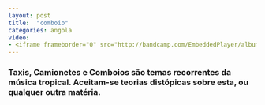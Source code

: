 ```yaml
---
layout: post
title:  "comboio"
categories: angola
video: 
- <iframe frameborder="0" src="http://bandcamp.com/EmbeddedPlayer/album=4215932827/size=large/bgcol=ffffff/linkcol=0687f5/tracklist=false/transparent=true/" seamless></iframe>
---
```


### Taxis, Camionetes e Comboios são temas recorrentes da música tropical. Aceitam-se teorias distópicas sobre esta, ou qualquer outra matéria.
